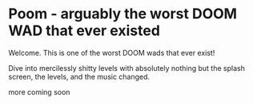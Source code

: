 # Poom - arguably the worst DOOM WAD that ever existed

Welcome. This is one of the worst DOOM wads that ever exist!

Dive into mercilessly shitty levels with absolutely nothing but the splash screen, the levels, and the music changed.

more coming soon
